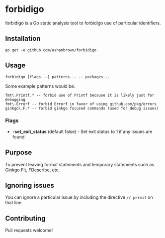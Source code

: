 # forbidigo

forbidigo is a Go static analysis tool to forbidigo use of particular identifiers.

## Installation

    go get -u github.com/ashanbrown/forbidigo

## Usage

    forbidigo [flags...] patterns... -- packages...

Some example patterns would be:

    fmt\.Printf.* -- forbid use of Printf because it is likely just for debugging
    fmt\.Errorf -- forbid Errorf in favor of using github.com/pkg/errors
    ginkgo\.F.* -- forbid ginkgo focused commands (used for debug issues)

### Flags
- **-set_exit_status** (default false) - Set exit status to 1 if any issues are found.

## Purpose

To prevent leaving format statements and temporary statements such as Ginkgo FIt, FDescribe, etc.

## Ignoring issues

You can ignore a particular issue by including the directive `// permit` on that line

## Contributing

Pull requests welcome!
